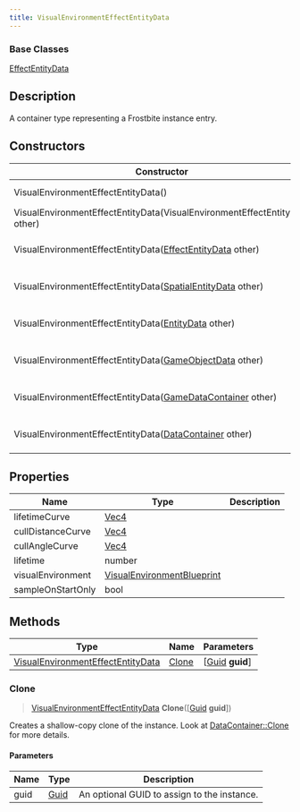 ```yaml
---
title: VisualEnvironmentEffectEntityData
---
```

### Base Classes

[EffectEntityData](/vext/ref/fb/effectentitydata/)

## Description

A container type representing a Frostbite instance entry.

## Constructors

| Constructor                                                                                  | Description                                                                                                                                               |
| -------------------------------------------------------------------------------------------- | --------------------------------------------------------------------------------------------------------------------------------------------------------- |
| VisualEnvironmentEffectEntityData()                                                          | Create a new instance of this container type.                                                                                                             |
| VisualEnvironmentEffectEntityData(VisualEnvironmentEffectEntityData other)                   | Create a reference copy of an instance of the same type.                                                                                                  |
| VisualEnvironmentEffectEntityData([EffectEntityData](/vext/ref/fb/effectentitydata/) other)                | Upcast an instance of type [EffectEntityData](/vext/ref/fb/effectentitydata/) to [VisualEnvironmentEffectEntityData](/vext/ref/fb/visualenvironmenteffectentitydata/).                |
| VisualEnvironmentEffectEntityData([SpatialEntityData](/vext/ref/fb/spatialentitydata/) other)              | Upcast an instance of type [SpatialEntityData](/vext/ref/fb/spatialentitydata/) to [VisualEnvironmentEffectEntityData](/vext/ref/fb/visualenvironmenteffectentitydata/).              |
| VisualEnvironmentEffectEntityData([EntityData](/vext/ref/fb/entitydata/) other)                            | Upcast an instance of type [EntityData](/vext/ref/fb/entitydata/) to [VisualEnvironmentEffectEntityData](/vext/ref/fb/visualenvironmenteffectentitydata/).                            |
| VisualEnvironmentEffectEntityData([GameObjectData](/vext/ref/fb/gameobjectdata/) other)                    | Upcast an instance of type [GameObjectData](/vext/ref/fb/gameobjectdata/) to [VisualEnvironmentEffectEntityData](/vext/ref/fb/visualenvironmenteffectentitydata/).                    |
| VisualEnvironmentEffectEntityData([GameDataContainer](/vext/ref/fb/gamedatacontainer/) other)              | Upcast an instance of type [GameDataContainer](/vext/ref/fb/gamedatacontainer/) to [VisualEnvironmentEffectEntityData](/vext/ref/fb/visualenvironmenteffectentitydata/).              |
| VisualEnvironmentEffectEntityData([DataContainer](/vext/ref/shared/class/datacontainer) other) | Upcast an instance of type [DataContainer](/vext/ref/shared/class/datacontainer) to [VisualEnvironmentEffectEntityData](/vext/ref/fb/visualenvironmenteffectentitydata/). |

## Properties

| Name              | Type                                                     | Description |
| ----------------- | -------------------------------------------------------- | ----------- |
| lifetimeCurve     | [Vec4](/vext/ref/shared/class/vec4)                        |             |
| cullDistanceCurve | [Vec4](/vext/ref/shared/class/vec4)                        |             |
| cullAngleCurve    | [Vec4](/vext/ref/shared/class/vec4)                        |             |
| lifetime          | number                                                   |             |
| visualEnvironment | [VisualEnvironmentBlueprint](/vext/ref/fb/visualenvironmentblueprint/) |             |
| sampleOnStartOnly | bool                                                     |             |

## Methods

| Type                                                                   | Name            | Parameters                                     |
| ---------------------------------------------------------------------- | --------------- | ---------------------------------------------- |
| [VisualEnvironmentEffectEntityData](/vext/ref/fb/visualenvironmenteffectentitydata/) | [Clone](#clone) | \[[Guid](/vext/ref/shared/class/guid) **guid**\] |

### Clone

> [VisualEnvironmentEffectEntityData](/vext/ref/fb/visualenvironmenteffectentitydata/) **Clone**(\[[Guid](/vext/ref/shared/class/guid) **guid**\])

Creates a shallow-copy clone of the instance. Look at [DataContainer::Clone](/vext/ref/shared/class/datacontainer#clone) for more details.

#### Parameters

| Name | Type         | Description                                 |
| ---- | ------------ | ------------------------------------------- |
| guid | [Guid](/vext/ref/shared/class/guid/) | An optional GUID to assign to the instance. |
